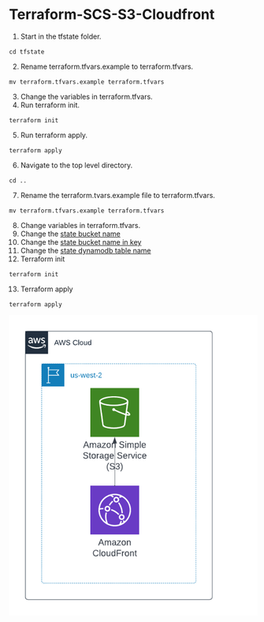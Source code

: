 # Terraform-SCS-S3-Cloudfront

1. Start in the tfstate folder.
```
cd tfstate
```
2. Rename terraform.tfvars.example to terraform.tfvars.
```
mv terraform.tfvars.example terraform.tfvars
```
3. Change the variables in terraform.tfvars.
4. Run terraform init.
```
terraform init
```
5. Run terraform apply.
```
terraform apply
```
6. Navigate to the top level directory.
```
cd ..
```
7. Rename the terraform.tvars.example file to terraform.tfvars.
```
mv terraform.tfvars.example terraform.tfvars
```
8. Change variables in terraform.tfvars.
9. Change the [state bucket name](https://github.com/doverto1/terraform-scs-s3-cloudfront/blob/5e713ae2c22ebd6113a6d8744d2f392a96bd427a/providers.tf#L11) 
10. Change the [state bucket name in key](https://github.com/doverto1/terraform-scs-s3-cloudfront/blob/5e713ae2c22ebd6113a6d8744d2f392a96bd427a/providers.tf#L12)
11. Change the [state dynamodb table name](https://github.com/doverto1/terraform-scs-s3-cloudfront/blob/5e713ae2c22ebd6113a6d8744d2f392a96bd427a/providers.tf#L15)
12. Terraform init
```
terraform init
```
13. Terraform apply
```
terraform apply
```
<img src="TFTemplate-Public-S3-Cloudfront-non-route53.png"/>
